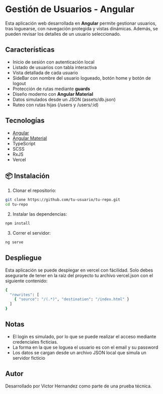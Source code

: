 # Gestión de Usuarios - Angular

Esta aplicación web desarrollada en **Angular** permite gestionar usuarios, tras loguearse, con navegación protegida y vistas dinámicas. Además, se pueden revisar los detalles de un usuario seleccionado.

## Características

- Inicio de sesión con autenticación local
- Listado de usuarios con tabla interactiva
- Vista detallada de cada usuario
- SideBar con nombre del usuario logueado, botón home y botón de logout
- Protección de rutas mediante **guards**
- Diseño moderno con **Angular Material**
- Datos simulados desde un JSON (assets/db.json)
- Ruteo con rutas hijas (/users y /users/:id)

## Tecnologías

- [Angular](https://angular.io/)
- [Angular Material](https://material.angular.io/)
- TypeScript
- SCSS
- RxJS
- Vercel

## 📦 Instalación

1. Clonar el repositorio:

```bash
git clone https://github.com/tu-usuario/tu-repo.git
cd tu-repo
```

2. Instalar las dependencias:
   
```bash
npm install
```

3. Correr el servidor:
   
```bash
ng serve
```

## Despliegue

Esta aplicación se puede desplegar en vercel con fácilidad. Solo debes asegurarte de tener en la raíz del proyecto tu archivo vercel.json con el siguiente contenido:

```bash
{
  "rewrites": [
    { "source": "/(.*)", "destination": "/index.html" }
  ]
}
```

## Notas

- El login es simulado, por lo que se puede realizar el acceso mediante credenciales ficticias.
- La forma en la que se loguea el usuario es con el email y su password
- Los datos se cargan desde un archivo JSON local que simula un servidor ficticio

## Autor

Desarrollado por Victor Hernandez como parte de una prueba técnica.




